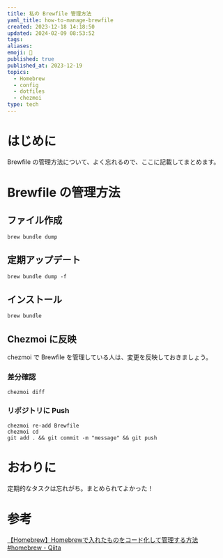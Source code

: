 ```yaml
---
title: 私の Brewfile 管理方法
yaml_title: how-to-manage-brewfile
created: 2023-12-18 14:18:50
updated: 2024-02-09 08:53:52
tags: 
aliases: 
emoji: 🐥
published: true
published_at: 2023-12-19
topics:
  - Homebrew
  - config
  - dotfiles
  - chezmoi
type: tech
---
```


# はじめに

Brewfile の管理方法について、よく忘れるので、ここに記載してまとめます。

# Brewfile の管理方法

## ファイル作成

```
brew bundle dump
```

## 定期アップデート

```
brew bundle dump -f
```

## インストール

```
brew bundle
```

## Chezmoi に反映

chezmoi で Brewfile を管理している人は、変更を反映しておきましょう。

### 差分確認

```
chezmoi diff
```

### リポジトリに Push

```
chezmoi re-add Brewfile
chezmoi cd
git add . && git commit -m "message" && git push
```

# おわりに

定期的なタスクは忘れがち。まとめられてよかった！

# 参考

[【Homebrew】Homebrewで入れたものをコード化して管理する方法 #homebrew - Qiita](https://qiita.com/terufumi1122/items/542da0faf947eeb258b6)
